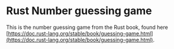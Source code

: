 # Rust Number guessing game
This is the number guessing game from the Rust book, found here [https://doc.rust-lang.org/stable/book/guessing-game.html](https://doc.rust-lang.org/stable/book/guessing-game.html).
